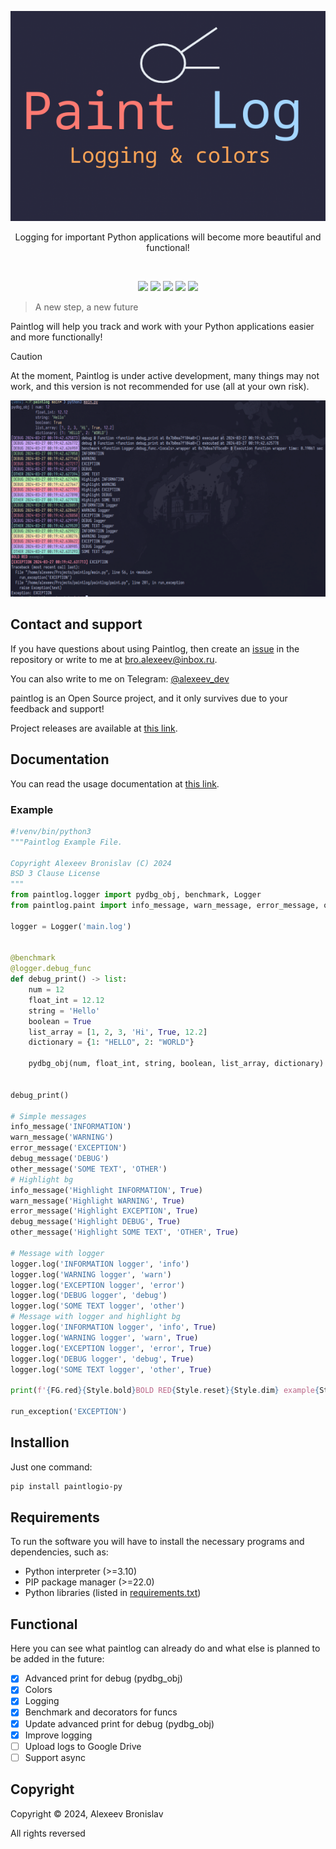 
<p align="center">
	<img src="https://github.com/alexeev-engineer/paintlog/blob/main/docs/paintlog.png">
</p>

<p align="center">Logging for important Python applications will become more beautiful and functional!</p>
<br>
<p align="center">
    <img src="https://img.shields.io/github/languages/top/alexeev-engineer/paintlog?style=for-the-badge">
    <img src="https://img.shields.io/github/languages/count/alexeev-engineer/paintlog?style=for-the-badge">
    <img src="https://img.shields.io/github/stars/alexeev-engineer/paintlog?style=for-the-badge">
    <img src="https://img.shields.io/github/issues/alexeev-engineer/paintlog?style=for-the-badge">
    <img src="https://img.shields.io/github/last-commit/alexeev-engineer/paintlog?style=for-the-badge">
    </br>
</p>

> A new step, a new future

Paintlog will help you track and work with your Python applications easier and more functionally!

> [!CAUTION]
> At the moment, Paintlog is under active development, many things may not work, and this version is not recommended for use (all at your own risk).

<p align="center">
    <img src="https://github.com/alexeev-engineer/paintlog/blob/main/docs/screenshot.png">
</p>

## Contact and support
If you have questions about using Paintlog, then create an [issue](https://github.com/alexeev-engineer/paintlog/issues/new) in the repository or write to me at bro.alexeev@inbox.ru.

You can also write to me on Telegram: [@alexeev_dev](https://t.me/alexeev_dev)

paintlog is an Open Source project, and it only survives due to your feedback and support!

Project releases are available at [this link](https://github.com/alexeev-engineer/paintlog/releases).

## Documentation
You can read the usage documentation at [this link](https://github.com/alexeev-engineer/paintlog/blob/main/docs/index.md).

### Example

```python
#!venv/bin/python3
"""Paintlog Example File.

Copyright Alexeev Bronislav (C) 2024
BSD 3 Clause License
"""
from paintlog.logger import pydbg_obj, benchmark, Logger
from paintlog.paint import info_message, warn_message, error_message, other_message, FG, Style, debug_message, run_exception

logger = Logger('main.log')


@benchmark
@logger.debug_func
def debug_print() -> list:
    num = 12
    float_int = 12.12
    string = 'Hello'
    boolean = True
    list_array = [1, 2, 3, 'Hi', True, 12.2]
    dictionary = {1: "HELLO", 2: "WORLD"}

    pydbg_obj(num, float_int, string, boolean, list_array, dictionary)


debug_print()

# Simple messages
info_message('INFORMATION')
warn_message('WARNING')
error_message('EXCEPTION')
debug_message('DEBUG')
other_message('SOME TEXT', 'OTHER')
# Highlight bg
info_message('Highlight INFORMATION', True)
warn_message('Highlight WARNING', True)
error_message('Highlight EXCEPTION', True)
debug_message('Highlight DEBUG', True)
other_message('Highlight SOME TEXT', 'OTHER', True)

# Message with logger
logger.log('INFORMATION logger', 'info')
logger.log('WARNING logger', 'warn')
logger.log('EXCEPTION logger', 'error')
logger.log('DEBUG logger', 'debug')
logger.log('SOME TEXT logger', 'other')
# Message with logger and highlight bg
logger.log('INFORMATION logger', 'info', True)
logger.log('WARNING logger', 'warn', True)
logger.log('EXCEPTION logger', 'error', True)
logger.log('DEBUG logger', 'debug', True)
logger.log('SOME TEXT logger', 'other', True)

print(f'{FG.red}{Style.bold}BOLD RED{Style.reset}{Style.dim} example{Style.reset}')

run_exception('EXCEPTION')
```

## Installion
Just one command:

```bash
pip install paintlogio-py
```

## Requirements
To run the software you will have to install the necessary programs and dependencies, such as:

 + Python interpreter (>=3.10)
 + PIP package manager (>=22.0)
 + Python libraries (listed in [requirements.txt](https://github.com/alexeev-engineer/paintlog/blob/main/requirements.txt))

## Functional
Here you can see what paintlog can already do and what else is planned to be added in the future:

 - [x] Advanced print for debug (pydbg_obj)
 - [x] Colors
 - [x] Logging
 - [x] Benchmark and decorators for funcs
 - [x] Update advanced print for debug (pydbg_obj)
 - [x] Improve logging
 - [ ] Upload logs to Google Drive
 - [ ] Support async

## Copyright
Copyright © 2024, Alexeev Bronislav

All rights reversed
